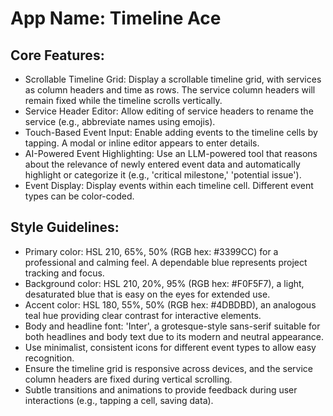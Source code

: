 # **App Name**: Timeline Ace

## Core Features:

- Scrollable Timeline Grid: Display a scrollable timeline grid, with services as column headers and time as rows.  The service column headers will remain fixed while the timeline scrolls vertically.
- Service Header Editor: Allow editing of service headers to rename the service (e.g., abbreviate names using emojis).
- Touch-Based Event Input: Enable adding events to the timeline cells by tapping. A modal or inline editor appears to enter details.
- AI-Powered Event Highlighting: Use an LLM-powered tool that reasons about the relevance of newly entered event data and automatically highlight or categorize it (e.g., 'critical milestone,' 'potential issue').
- Event Display: Display events within each timeline cell. Different event types can be color-coded.

## Style Guidelines:

- Primary color: HSL 210, 65%, 50% (RGB hex: #3399CC) for a professional and calming feel. A dependable blue represents project tracking and focus.
- Background color: HSL 210, 20%, 95% (RGB hex: #F0F5F7), a light, desaturated blue that is easy on the eyes for extended use.
- Accent color: HSL 180, 55%, 50% (RGB hex: #4DBDBD), an analogous teal hue providing clear contrast for interactive elements.
- Body and headline font: 'Inter', a grotesque-style sans-serif suitable for both headlines and body text due to its modern and neutral appearance.
- Use minimalist, consistent icons for different event types to allow easy recognition.
- Ensure the timeline grid is responsive across devices, and the service column headers are fixed during vertical scrolling.
- Subtle transitions and animations to provide feedback during user interactions (e.g., tapping a cell, saving data).